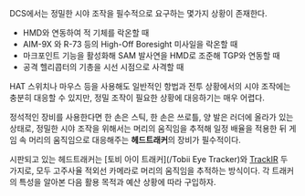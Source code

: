 DCS에서는 정밀한 시야 조작을 필수적으로 요구하는 몇가지 상황이 존재한다.

* HMD와 연동하여 적 기체를 락온할 때
* AIM-9X 와 R-73 등의 High-Off Boresight 미사일을 락온할 때
* 마크포인트 기능을 활성화해 SAM 발사연을 HMD로 조준해 TGP와 연동할 때
* 공격 헬리콥터의 기총을 시선 시점으로 사격할 때

HAT 스위치나 마우스 등을 사용해도 일반적인 항법과 전투 상황에서의 시야 조작에는 충분히 대응할 수 있지만, 정밀 조작이 필요한 상황에 대응하기는 매우 어렵다.

정석적인 장비를 사용한다면 한 손은 스틱, 한 손은 쓰로틀, 양 발은 러더에 올라가 있는 상태로, 정밀한 시야 조작을 위해서는 머리의 움직임을 추적해 일정 배율을 적용한 뒤 게임 속 머리의 움직임으로 대응해주는 **헤드트래커**의 장비가 필수적이다.

시판되고 있는 헤드트래커는 [토비 아이 트래커](/Tobii Eye Tracker)와 [TrackIR](/TrackIR) 두 가지로, 모두 고주사율 적외선 카메라로 머리의 움직임을 추적하는 방식이다. 각 트래커의 특성을 알아본 다음 활용 목적과 예산 상황에 따라 구입하자.
